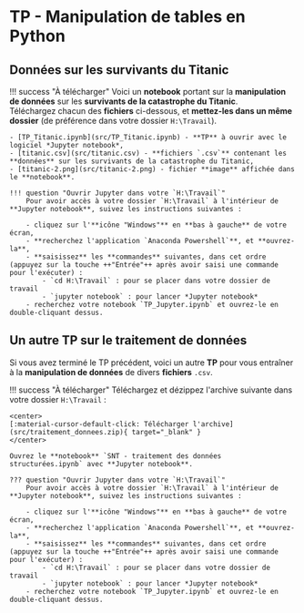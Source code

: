 # TP - Manipulation de tables en Python

## Données sur les survivants du Titanic

!!! success "À télécharger"
    Voici un **notebook** portant sur la **manipulation de données** sur les **survivants de la catastrophe du Titanic**.  
    Téléchargez chacun des **fichiers** ci-dessous, et **mettez-les dans un même dossier** (de préférence dans votre dossier `H:\Travail`).

    - [TP_Titanic.ipynb](src/TP_Titanic.ipynb) - **TP** à ouvrir avec le logiciel *Jupyter notebook*,
    - [titanic.csv](src/titanic.csv) - **fichiers `.csv`** contenant les **données** sur les survivants de la catastrophe du Titanic,
    - [titanic-2.png](src/titanic-2.png) - fichier **image** affichée dans le **notebook**.

    !!! question "Ouvrir Jupyter dans votre `H:\Travail`"
        Pour avoir accès à votre dossier `H:\Travail` à l'intérieur de **Jupyter notebook**, suivez les instructions suivantes :

        - cliquez sur l'**icône "Windows"** en **bas à gauche** de votre écran,
        - **recherchez l'application `Anaconda Powershell`**, et **ouvrez-la**,
        - **saisissez** les **commandes** suivantes, dans cet ordre (appuyez sur la touche ++"Entrée"++ après avoir saisi une commande pour l'exécuter) :
            - `cd H:\Travail` : pour se placer dans votre dossier de travail
            - `jupyter notebook` : pour lancer *Jupyter notebook*
        - recherchez votre notebook `TP_Jupyter.ipynb` et ouvrez-le en double-cliquant dessus.

## Un autre TP sur le traitement de données

Si vous avez terminé le TP précédent, voici un autre **TP** pour vous entraîner à la **manipulation de données** de divers **fichiers** `.csv`.

!!! success "À télécharger"
    Téléchargez et dézippez l'archive suivante dans votre dossier `H:\Travail` :

    <center>
    [:material-cursor-default-click: Télécharger l'archive](src/traitement_donnees.zip){ target="_blank" }
    </center>

    Ouvrez le **notebook** `SNT - traitement des données structurées.ipynb` avec **Jupyter notebook**.

    ??? question "Ouvrir Jupyter dans votre `H:\Travail`"
        Pour avoir accès à votre dossier `H:\Travail` à l'intérieur de **Jupyter notebook**, suivez les instructions suivantes :

        - cliquez sur l'**icône "Windows"** en **bas à gauche** de votre écran,
        - **recherchez l'application `Anaconda Powershell`**, et **ouvrez-la**,
        - **saisissez** les **commandes** suivantes, dans cet ordre (appuyez sur la touche ++"Entrée"++ après avoir saisi une commande pour l'exécuter) :
            - `cd H:\Travail` : pour se placer dans votre dossier de travail
            - `jupyter notebook` : pour lancer *Jupyter notebook*
        - recherchez votre notebook `TP_Jupyter.ipynb` et ouvrez-le en double-cliquant dessus.